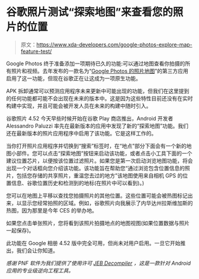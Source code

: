 # 谷歌照片测试“探索地图”来查看您的照片的位置

> 原文：<https://www.xda-developers.com/google-photos-explore-map-feature-test/>

Google Photos 终于准备添加一项期待已久的功能:可以通过地图查看你拍摄的所有照片和视频。去年发布的一款名为“[Google Photos 的照片地图](https://www.xda-developers.com/photo-map-google-photos-exif-location/)”的第三方应用启用了这一功能，但现在谷歌正在让这成为一项原生功能。

APK 拆卸通常可以预测应用程序未来更新中可能出现的功能，但我们在这里提到的任何功能都可能不会出现在未来的版本中。这是因为这些特性目前还没有在实时构建中实现，并且可能会被开发人员在未来的构建中随时引入。

谷歌照片 4.52 今天早些时候开始在谷歌 Play 商店推出，Android 开发者 Alessandro Paluzzi 率先在最新版本的应用中发现了新的“探索地图”功能。我们还在最新版本的照片应用程序中启用了该功能。它是这样工作的。

当你打开照片应用程序并切换到“搜索”标签时，在“地点”部分下面会有一个新的地图小部件。您可以点击“探索地图”按钮来启动该功能，或者点击小工具下面的一个建议位置芯片，以便按该位置过滤照片。如果您是第一次启动浏览地图功能，将会出现一个对话框向您介绍该功能。该功能旨在帮助您“通过浏览包含位置信息的照片，包括您存储的共享照片，重温您去过的地方”该地图使用来自相机 GPS 的位置信息、谷歌位置历史和检测到的地标(在照片中可以看到)。)

您可以在地图上平移以查找您拍摄照片的其他位置。这些位置可能会被热图标记出来，以显示您经常拍照的区域。例如，谷歌照片向我展示了内华达州拉斯维加斯的热图，因为那里是今年 CES 的举办地。

如果您点击单张照片，您将看到该照片拍摄地点的地图视图(如果位置数据与照片一起保存)。

此功能在 Google 相册 4.52 版中完全可用，但尚未对用户启用。一旦它开始推出，我们会让你知道。

*感谢 PNF 软件为我们提供了使用许可 [JEB Decompiler](https://www.pnfsoftware.com/?aid=xdadev) ，这是一款针对 Android 应用的专业级逆向工程工具。*
